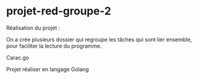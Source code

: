 # projet-red-groupe-2


Réalisation du projet :

On a crée plusieurs dossier qui regroupe les tâches qui sont lier ensemble,
pour faciliter la lecture du programme. 

Carac.go 



























Projet réaliser en langage Golang





























